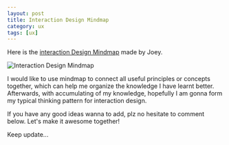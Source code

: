 ```yaml
---
layout: post
title: Interaction Design Mindmap
category: ux
tags: [ux]
---
```


Here is the [interaction Design Mindmap](https://www.processon.com/view/link/56306280e4b0ae8573ff4f8e) made by Joey. 

![Interaction Design Mindmap](http://upload-images.jianshu.io/upload_images/119048-cd7874bd239728ce.png?imageMogr2/auto-orient/strip%7CimageView2/2/w/1240)

I would like to use mindmap to connect all useful principles or concepts together, which can help me organize the knowledge I have learnt better. Afterwards, with accumulating of my knowledge, hopefully I am gonna form my typical thinking pattern for interaction design.

If you have any good ideas wanna to add, plz no hesitate to comment below. Let's make it awesome together!

Keep update...